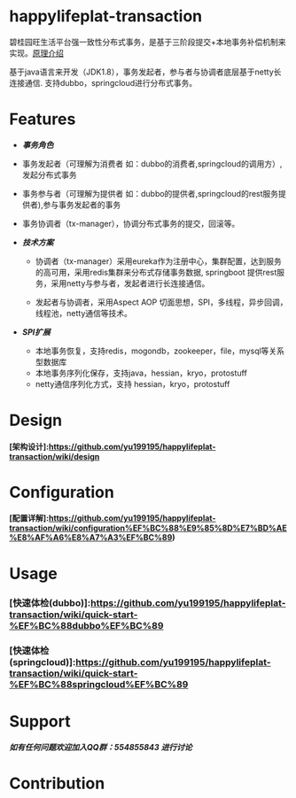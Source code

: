 happylifeplat-transaction
================

碧桂园旺生活平台强一致性分布式事务，是基于三阶段提交+本地事务补偿机制来实现。[原理介绍](http://www.hollischuang.com/archives/681)

基于java语言来开发（JDK1.8），事务发起者，参与者与协调者底层基于netty长连接通信.
支持dubbo，springcloud进行分布式事务。

 # Features

 * ***事务角色***

  * 事务发起者（可理解为消费者 如：dubbo的消费者,springcloud的调用方）,发起分布式事务

  * 事务参与者（可理解为提供者 如：dubbo的提供者,springcloud的rest服务提供者),参与事务发起者的事务

  * 事务协调者（tx-manager），协调分布式事务的提交，回滚等。

 * ***技术方案***

   * 协调者（tx-manager）采用eureka作为注册中心，集群配置，达到服务的高可用，采用redis集群来分布式存储事务数据, springboot 提供rest服务，采用netty与参与者，发起者进行长连接通信。

   * 发起者与协调者，采用Aspect AOP 切面思想，SPI，多线程，异步回调，线程池，netty通信等技术。


 * ***SPI扩展***
     * 本地事务恢复，支持redis，mogondb，zookeeper，file，mysql等关系型数据库
     * 本地事务序列化保存，支持java，hessian，kryo，protostuff
     * netty通信序列化方式，支持 hessian，kryo，protostuff

# Design
 #### [架构设计]:https://github.com/yu199195/happylifeplat-transaction/wiki/design



#   Configuration

  
  ####  [配置详解]:https://github.com/yu199195/happylifeplat-transaction/wiki/configuration%EF%BC%88%E9%85%8D%E7%BD%AE%E8%AF%A6%E8%A7%A3%EF%BC%89)
  

# Usage  

   ### [快速体检(dubbo)]:https://github.com/yu199195/happylifeplat-transaction/wiki/quick-start-%EF%BC%88dubbo%EF%BC%89

   ### [快速体检(springcloud)]:https://github.com/yu199195/happylifeplat-transaction/wiki/quick-start-%EF%BC%88springcloud%EF%BC%89

  

 # Support
   ##### 如有任何问题欢迎加入QQ群：554855843 进行讨论
  

 # Contribution
